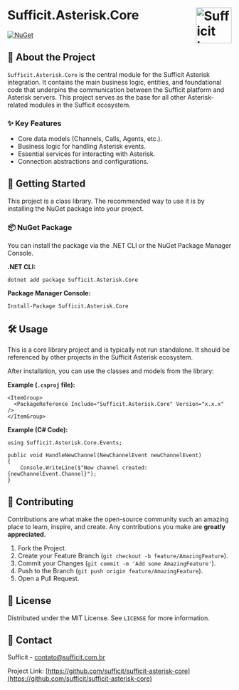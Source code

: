 <h1>
  Sufficit.Asterisk.Core
  <a href="https://github.com/sufficit"><img src="https://avatars.githubusercontent.com/u/66928451?s=200&v=4" alt="Sufficit Logo" width="80" align="right"></a>
</h1>

[![NuGet](https://img.shields.io/nuget/v/Sufficit.Asterisk.Core.svg)](https://www.nuget.org/packages/Sufficit.Asterisk.Core/)

## 📖 About the Project

`Sufficit.Asterisk.Core` is the central module for the Sufficit Asterisk integration. It contains the main business logic, entities, and foundational code that underpins the communication between the Sufficit platform and Asterisk servers. This project serves as the base for all other Asterisk-related modules in the Sufficit ecosystem.

### ✨ Key Features

* Core data models (Channels, Calls, Agents, etc.).
* Business logic for handling Asterisk events.
* Essential services for interacting with Asterisk.
* Connection abstractions and configurations.

## 🚀 Getting Started

This project is a class library. The recommended way to use it is by installing the NuGet package into your project.

### 📦 NuGet Package

You can install the package via the .NET CLI or the NuGet Package Manager Console.

**.NET CLI:**

    dotnet add package Sufficit.Asterisk.Core

**Package Manager Console:**

    Install-Package Sufficit.Asterisk.Core

## 🛠️ Usage

This is a core library project and is typically not run standalone. It should be referenced by other projects in the Sufficit Asterisk ecosystem.

After installation, you can use the classes and models from the library:

**Example (`.csproj` file):**

    <ItemGroup>
      <PackageReference Include="Sufficit.Asterisk.Core" Version="x.x.x" />
    </ItemGroup>

**Example (C# Code):**

    using Sufficit.Asterisk.Core.Events;

    public void HandleNewChannel(NewChannelEvent newChannelEvent)
    {
        Console.WriteLine($"New channel created: {newChannelEvent.Channel}");
    }

## 🤝 Contributing

Contributions are what make the open-source community such an amazing place to learn, inspire, and create. Any contributions you make are **greatly appreciated**.

1.  Fork the Project.
2.  Create your Feature Branch (`git checkout -b feature/AmazingFeature`).
3.  Commit your Changes (`git commit -m 'Add some AmazingFeature'`).
4.  Push to the Branch (`git push origin feature/AmazingFeature`).
5.  Open a Pull Request.

## 📄 License

Distributed under the MIT License. See `LICENSE` for more information.

## 📧 Contact

Sufficit - [contato@sufficit.com.br](mailto:contato@sufficit.com.br)

Project Link: [https://github.com/sufficit/sufficit-asterisk-core](https://github.com/sufficit/sufficit-asterisk-core)